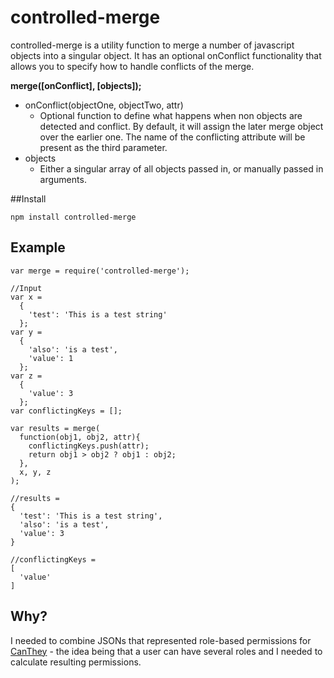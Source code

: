 # controlled-merge

controlled-merge is a utility function to merge a number of javascript objects into a singular object. It has an optional onConflict functionality that allows you to specify how to handle conflicts of the merge.

__merge([onConflict], [objects]);__

* onConflict(objectOne, objectTwo, attr)
  * Optional function to define what happens when non objects are detected and conflict. By default, it will assign the later merge object over the earlier one. The name of the conflicting attribute will be present as the third parameter.
* objects
  * Either a singular array of all objects passed in, or manually passed in arguments.

##Install

```
npm install controlled-merge
```

## Example

```
var merge = require('controlled-merge');

//Input
var x =
  {
    'test': 'This is a test string'
  };
var y =
  {
    'also': 'is a test',
    'value': 1
  };
var z =
  {
    'value': 3
  };
var conflictingKeys = [];
  
var results = merge(
  function(obj1, obj2, attr){
    conflictingKeys.push(attr);
    return obj1 > obj2 ? obj1 : obj2;
  },
  x, y, z
);

//results =
{
  'test': 'This is a test string',
  'also': 'is a test',
  'value': 3
}

//conflictingKeys = 
[
  'value'
]

```

## Why?
I needed to combine JSONs that represented role-based permissions for [CanThey](https://github.com/hlfshell/CanThey) - the idea being that a user can have several roles and I needed to calculate resulting permissions.
